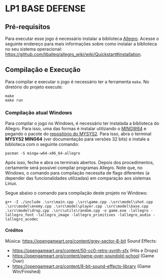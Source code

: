# LP1 BASE DEFENSE

## Pré-requisitos

Para executar esse jogo é necessário instalar a biblioteca
[Allegro](https://liballeg.org/). Acesse o seguinte endereço para mais
informações sobre como instalar a biblioteca no seu sistema operacional:
https://github.com/liballeg/allegro_wiki/wiki/Quickstart#installation.

## Compilação e Execução

Para compilar e executar o jogo é necessário ter a ferramenta `make`. No
diretório do projeto execute:

```
make
make run
```

### Compilação atual Windows

Para compilar o jogo no Windows, é necessário ter instalada a biblioteca do Allegro. Para isso, uma das formas é instalar utilizando o [MINGW64](https://www.freecodecamp.org/news/how-to-install-c-and-cpp-compiler-on-windows/) e pegando o pacote do [repositório do MYSYS2](https://packages.msys2.org/base/mingw-w64-allegro). Para isso, abra o terminal **MYSYS2 MING64** (ver documentação para versões 32 bits) e instale a biblioteca com o seguinte comando:

```
pacman -S mingw-w64-x86_64-allegro
```

Após isso, feche e abra os terminais abertos. Depois dos procedimentos, certamente será possível compilar programas Allegro. Note que, no Windows, o comando para compilação necessita de flags diferentes (a depender das funcionalidades utilizadas) em comparação aos sistemas Linux.

Segue abaixo o comando para compilação deste projeto no Windows:

```
g++ -I ./include .\src\main.cpp .\src\game.cpp .\src\model\shot.cpp .\src\model\enemy.cpp .\src\model\player.cpp .\src\model\base.cpp .\src\model\drop.cpp .\src\utils\random.cpp -o game.exe -lallegro -lallegro_font -lallegro_image -lallegro_primitives -lallegro_audio -lallegro_acodec
```

#### Créditos

Música: https://opengameart.org/content/grey-sector-8-bit
Sound Effects:

- https://opengameart.org/content/50-cc0-retro-synth-sfx (Hits e Drops)
- https://opengameart.org/content/game-over-soundold-school (Game Over)
- https://opengameart.org/content/8-bit-sound-effects-library (Game Win/Finished)
